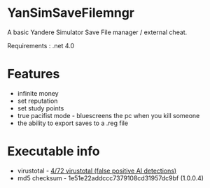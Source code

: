 # YanSimSaveFilemngr
A basic Yandere Simulator Save File manager / external cheat.

Requirements : .net 4.0

# Features

* infinite money
* set reputation
* set study points
* true pacifist mode - bluescreens the pc when you kill someone
* the ability to export saves to a .reg file

# Executable info

* virustotal - <a href="https://www.virustotal.com/gui/file/f9efabc86aefcaea98b75cbf589bc61157d451c463d4f6fc59eff84c74e9e2ca?nocache=1">4/72 virustotal (false positive AI detections)</a>
* md5 checksum - 1e51e22addccc7379108cd31957dc9bf (1.0.0.4)
